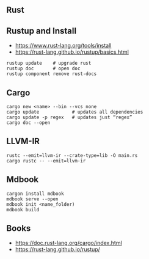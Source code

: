 ## Rust

## Rustup and Install

- https://www.rust-lang.org/tools/install
- https://rust-lang.github.io/rustup/basics.html

```
rustup update    # upgrade rust
rustup doc       # open doc
rustup component remove rust-docs
```

## Cargo

```
cargo new <name> --bin --vcs none
cargo update            # updates all dependencies
cargo update -p regex   # updates just “regex”
cargo doc --open
```

## LLVM-IR

```
rustc --emit=llvm-ir --crate-type=lib -O main.rs
cargo rustc -- --emit=llvm-ir
```

## Mdbook

```
cargon install mdbook
mdbook serve --open
mdbook init <name_folder)
mdbook build
```

## Books
- https://doc.rust-lang.org/cargo/index.html
- https://rust-lang.github.io/rustup/
